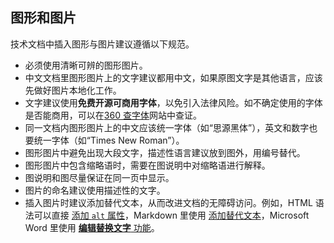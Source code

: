 ## 图形和图片

技术文档中插入图形与图片建议遵循以下规范。

- 必须使用清晰可辨的图形图片。
- 中文文档里图形图片上的文字建议都用中文，如果原图文字是其他语言，应该先做好图片本地化工作。
- 文字建议使用**免费开源可商用字体**，以免引入法律风险。如不确定使用的字体是否能商用，可以在[360 查字体](http://fonts.safe.360.cn/)网站中查证。
- 同一文档内图形图片上的中文应该统一字体（如“思源黑体”），英文和数字也要统一字体（如“Times New Roman”）。
- 图形图片中避免出现大段文字，描述性语言建议放到图外，用编号替代。
- 图形图片中包含缩略语时，需要在图说明中对缩略语进行解释。
- 图说明和图尽量保证在同一页中显示。
- 图片的命名建议使用描述性的文字。
- 插入图片时建议添加替代文本，从而改进文档的无障碍访问。例如，HTML 语法可以直接 [添加 `alt` 属性](https://www.w3school.com.cn/html/html_images.asp "点击将离开当前站点")，Markdown 里使用 [添加替代文本](https://markdown.com.cn/basic-syntax/images.html "点击将离开当前站点")，Microsoft Word 里使用 [**编辑替换文字** 功能](https://support.microsoft.com/zh-cn/office/%E5%90%91%E5%BD%A2%E7%8A%B6%E3%80%81%E5%9B%BE%E7%89%87%E3%80%81%E5%9B%BE%E8%A1%A8%E3%80%81smartart-%E5%9B%BE%E5%BD%A2%E6%88%96%E5%85%B6%E5%AE%83%E5%AF%B9%E8%B1%A1%E6%B7%BB%E5%8A%A0%E6%9B%BF%E6%8D%A2%E6%96%87%E5%AD%97-44989b2a-903c-4d9a-b742-6a75b451c669 "点击将离开当前站点")。
